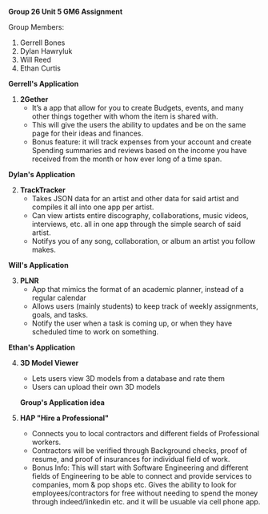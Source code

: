 **Group 26 Unit 5 GM6 Assignment**

Group Members:
1. Gerrell Bones
2. Dylan Hawryluk
3. Will Reed
4. Ethan Curtis


**Gerrell's Application**
  1. **2Gether**
      - It’s a app that allow for you to create Budgets, events, and many other things together with whom the item is shared with.
      - This will give the users the ability to updates and be on the same page for their ideas and finances.
      - Bonus feature: it will track expenses from your account and create Spending summaries and reviews based on the income you have received from the month or how ever long of a time span.

**Dylan's Application**

2. **TrackTracker**
   * Takes JSON data for an artist and other data for said artist and compiles it all into one app per artist.
   * Can view artists entire discography, collaborations, music videos, interviews, etc. all in one app through the simple search of said artist.
   * Notifys you of any song, collaboration, or album an artist you follow makes.

**Will's Application**

3. **PLNR**
    * App that mimics the format of an academic planner, instead of a regular calendar
    * Allows users (mainly students) to keep track of weekly assignments, goals, and tasks.
    * Notify the user when a task is coming up, or when they have scheduled time to work on something.
      
  **Ethan's Application**

4. **3D Model Viewer**
    * Lets users view 3D models from a database and rate them
    * Users can upload their own 3D models
    
    **Group's Application idea**

5. **HAP "Hire a Professional"**
    * Connects you to local contractors and different fields of Professional workers.
    * Contractors will be verified through Background checks, proof of resume, and proof of insurances for individual field of work.
    * Bonus Info: This will start with Software Engineering and different fields of Engineering to be able to connect and provide services to companies, mom & pop shops etc. Gives the ability to look for employees/contractors for free without needing to spend the money through indeed/linkedin etc. and it will be usuable via cell phone app.